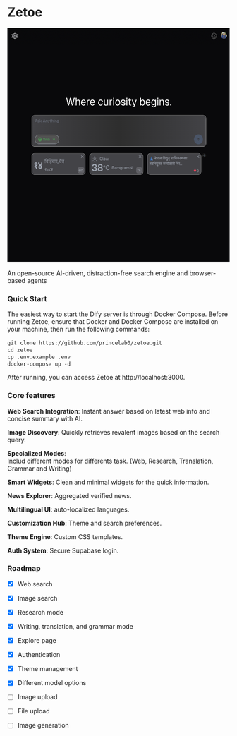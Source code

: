 # Zetoe
<img src="/docs/cover_image.png" alt="Alt text" width="700" height="530">

An open-source AI-driven, distraction-free search engine and browser-based agents

### Quick Start
The easiest way to start the Dify server is through Docker Compose. Before running Zetoe, ensure that Docker and Docker Compose are installed on your machine, then run the following commands:
```
git clone https://github.com/princelab0/zetoe.git
cd zetoe
cp .env.example .env
docker-compose up -d
```
After running, you can access Zetoe at http://localhost:3000.

### Core features
**Web Search Integration**: Instant answer based on latest web info and concise summary with AI.

**Image Discovery**: Quickly retrieves revalent images based on the search query.

**Specialized Modes**:  
Includ different modes for differents task.
(Web, Research, Translation, Grammar and Writing)

**Smart Widgets**: Clean and minimal widgets for the quick information.

**News Explorer**: Aggregated verified news.

**Multilingual UI**: auto-localized languages.

**Customization Hub**: Theme and search preferences.

**Theme Engine**: Custom CSS templates.

**Auth System**: Secure Supabase login.


### Roadmap

- [x] Web search  
- [x] Image search  
- [x] Research mode  
- [x] Writing, translation, and grammar mode  
- [x] Explore page  
- [x] Authentication  
- [x] Theme management  
- [x] Different model options  
- [ ] Image upload  
- [ ] File upload  
- [ ] Image generation

